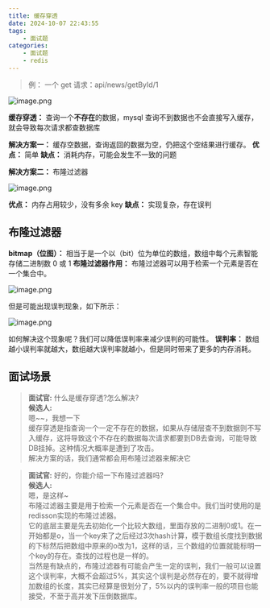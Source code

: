 ```yaml
---
title: 缓存穿透
date: 2024-10-07 22:43:55
tags:
    - 面试题
categories:
    - 面试题
    - redis
---
```


>例：
>一个 get 请求：api/news/getById/1

![image.png](https://cdn.nlark.com/yuque/0/2023/png/40379251/1701495343165-a0018281-afc3-44ae-8f20-37d7cbcfa194.png#averageHue=%23fafaf9&clientId=u952a7e35-ccfe-4&from=paste&height=164&id=u08060d4f&originHeight=246&originWidth=1232&originalType=binary&ratio=1.5&rotation=0&showTitle=false&size=103875&status=done&style=none&taskId=uaf86987e-0833-499b-a4d2-4e434117183&title=&width=821.3333333333334)

**缓存穿透：** 查询一个**不存在**的数据，mysql 查询不到数据也不会直接写入缓存，就会导致每次请求都查数据库

**解决方案一：** 缓存空数据，查询返回的数据为空，仍把这个空结果进行缓存。
**优点：** 简单
**缺点：** 消耗内存，可能会发生不一致的问题

**解决方案二：** 布隆过滤器

![image.png](https://cdn.nlark.com/yuque/0/2023/png/40379251/1701504427479-16450ce3-e05a-4bae-a9a7-b3e74eb74c6a.png#averageHue=%23f5f3f1&clientId=u4cedfadc-8591-4&from=paste&height=209&id=u9661d065&originHeight=313&originWidth=1570&originalType=binary&ratio=1.5&rotation=0&showTitle=false&size=158331&status=done&style=none&taskId=u329eca33-6888-4c14-8fab-4595efcdb33&title=&width=1046.6666666666667)

**优点：** 内存占用较少，没有多余 key
**缺点：** 实现复杂，存在误判

## 布隆过滤器
**bitmap（位图）：** 相当于是一个以（bit）位为单位的数组，数组中每个元素智能存储二进制数 0 或 1
**布隆过滤器作用：** 布隆过滤器可以用于检索一个元素是否在一个集合中。

![image.png](https://cdn.nlark.com/yuque/0/2023/png/40379251/1701504639809-cb4cf6b3-7c37-43a3-808c-cd50d504c6c2.png#averageHue=%23e7e5e3&clientId=u4cedfadc-8591-4&from=paste&height=240&id=u466d40c6&originHeight=360&originWidth=1397&originalType=binary&ratio=1.5&rotation=0&showTitle=false&size=125768&status=done&style=none&taskId=u94985e7c-a243-4a48-921d-bebb6ceffab&title=&width=931.3333333333334)

但是可能出现误判现象，如下所示：

![image.png](https://cdn.nlark.com/yuque/0/2023/png/40379251/1701504823538-0e7c6556-5696-44d2-a360-fd34408f94a5.png#averageHue=%23f3ebe9&clientId=u4cedfadc-8591-4&from=paste&height=405&id=u8325e47f&originHeight=607&originWidth=1343&originalType=binary&ratio=1.5&rotation=0&showTitle=false&size=158816&status=done&style=none&taskId=udebd0c02-7c35-45cd-b7e9-e568224af4f&title=&width=895.3333333333334)

如何解决这个现象呢？我们可以降低误判率来减少误判的可能性。
**误判率：** 数组越小误判率就越大，数组越大误判率就越小，但是同时带来了更多的内存消耗。


## 面试场景
> **面试官:** 什么是缓存穿透?怎么解决?  
> **候选人:**  
> 嗯~~，我想一下  
> 缓存穿透是指查询一个一定不存在的数据，如果从存储层查不到数据则不写入缓存，这将导致这个不存在的数据每次请求都要到DB去查询，可能导致DB挂掉。这种情况大概率是遭到了攻击。  
>解决方案的话，我们通常都会用布隆过滤器来解决它

> **面试官:** 好的，你能介绍一下布隆过滤器吗?  
> **候选人:**  
> 嗯，是这样~  
> 布隆过滤器主要是用于检索一个元素是否在一个集合中。我们当时使用的是redisson实现的布隆过滤器。  
> 它的底层主要是先去初始化一个比较大数组，里面存放的二进制0或1。在一开始都是o，当一个key来了之后经过3次hash计算，模于数组长度找到数据的下标然后把数组中原来的o改为1，这样的话，三个数组的位置就能标明一个key的存在。查找的过程也是一样的。  
> 当然是有缺点的，布隆过滤器有可能会产生一定的误判，我们一般可以设置这个误判率，大概不会超过5%，其实这个误判是必然存在的，要不就得增加数组的长度，其实已经算是很划分了，5%以内的误判率一般的项目也能接受，不至于高并发下压倒数据库。